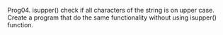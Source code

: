 Prog04. isupper() check if all characters of the string is on upper case. Create a program that do the same functionality without using isupper() function.
